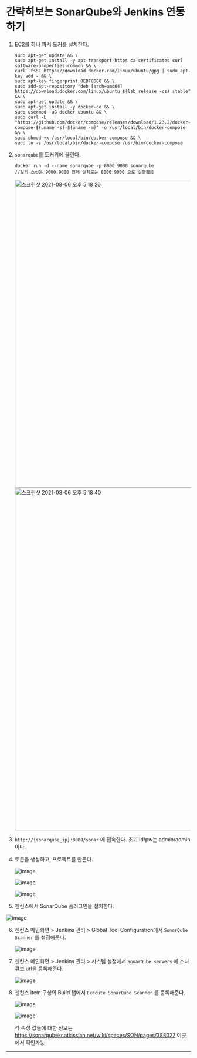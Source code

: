 # 간략히보는 SonarQube와 Jenkins 연동하기

1. EC2를 하나 파서 도커를 설치한다.  

   ```shell
   sudo apt-get update && \
   sudo apt-get install -y apt-transport-https ca-certificates curl software-properties-common && \
   curl -fsSL https://download.docker.com/linux/ubuntu/gpg | sudo apt-key add - && \
   sudo apt-key fingerprint 0EBFCD88 && \
   sudo add-apt-repository "deb [arch=amd64] https://download.docker.com/linux/ubuntu $(lsb_release -cs) stable" && \
   sudo apt-get update && \
   sudo apt-get install -y docker-ce && \
   sudo usermod -aG docker ubuntu && \
   sudo curl -L "https://github.com/docker/compose/releases/download/1.23.2/docker-compose-$(uname -s)-$(uname -m)" -o /usr/local/bin/docker-compose && \
   sudo chmod +x /usr/local/bin/docker-compose && \
   sudo ln -s /usr/local/bin/docker-compose /usr/bin/docker-compose
   ```

2. ``sonarqube``를 도커위에 올린다.  

   ```shell
   docker run -d --name sonarqube -p 8000:9000 sonarqube
   //밑의 스샷은 9000:9000 인데 실제로는 8000:9000 으로 실행했음
   ```

   <img width="837" alt="스크린샷 2021-08-06 오후 5 18 26" src="https://user-images.githubusercontent.com/45073750/128480205-025a35a1-99d6-407b-8428-71db41d3a860.png">

   <img width="931" alt="스크린샷 2021-08-06 오후 5 18 40" src="https://user-images.githubusercontent.com/45073750/128480197-686dacc1-0ce2-4621-aaec-73df39129ee7.png">

3. ``http://{sonarqube_ip}:8000/sonar`` 에 접속한다. 초기 id/pw는 admin/admin 이다.  

4. 토큰을 생성하고, 프로젝트를 만든다.  

   ![image](https://user-images.githubusercontent.com/45073750/128464342-e5040c61-1156-4304-8aa6-33dd19a1cd16.png)

   ![image](https://user-images.githubusercontent.com/45073750/128464379-96ae9dba-190c-4ea3-9373-49b0a391e990.png)

   ![image](https://user-images.githubusercontent.com/45073750/128464581-65d37b29-2700-4202-b116-ed1a41d5e4df.png)  

5. 젠킨스에서 SonarQube 플러그인을 설치한다.  

![image](https://user-images.githubusercontent.com/45073750/128463219-68ed28f9-7ff7-4f87-ada4-2871638987fc.png)

6. 젠킨스 메인화면 > Jenkins 관리 > Global Tool Configuration에서 ``SonarQube Scanner`` 를 설정해준다.  

   ![image](https://user-images.githubusercontent.com/45073750/128478246-95a2f653-bf3f-4f40-bd06-02229b80f4d1.png)

7. 젠킨스 메인화면 > Jenkins 관리 > 시스템 설정에서 ``SonarQube servers`` 에 소나큐브 url을 등록해준다.  

   ![image](https://user-images.githubusercontent.com/45073750/128478455-91b8dedb-b825-4804-8c3e-55bbe4620049.png)

8. 젠킨스 item 구성의 Build 탭에서 ``Execute SonarQube Scanner`` 를 등록해준다.  

   ![image](https://user-images.githubusercontent.com/45073750/128463939-50c2ceac-85bd-4880-8e95-bed80c53854d.png)

   ![image](https://user-images.githubusercontent.com/45073750/128479635-69e751ca-22ac-4e7b-936b-58db13142c0e.png)  
   
   각 속성 값들에 대한 정보는 https://sonarqubekr.atlassian.net/wiki/spaces/SON/pages/388027 이곳에서 확인가능    

***